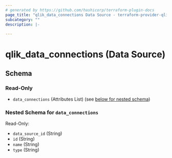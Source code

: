 ```yaml
---
# generated by https://github.com/hashicorp/terraform-plugin-docs
page_title: "qlik_data_connections Data Source - terraform-provider-qlik"
subcategory: ""
description: |-
  
---
```


# qlik_data_connections (Data Source)





<!-- schema generated by tfplugindocs -->
## Schema

### Read-Only

- `data_connections` (Attributes List) (see [below for nested schema](#nestedatt--data_connections))

<a id="nestedatt--data_connections"></a>
### Nested Schema for `data_connections`

Read-Only:

- `data_source_id` (String)
- `id` (String)
- `name` (String)
- `type` (String)
